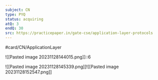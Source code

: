 ```yaml
---
subject: CN
type: PYQ
status: acquiring
atQ: 3
endQ: 30
src: https://practicepaper.in/gate-cse/application-layer-protocols
---
```

#card/CN/ApplicationLayer 

![[Pasted image 20231128144015.png]]::6 <!--SR:!2023-12-06,4,170-->

![[Pasted image 20231128145339.png]]![[Pasted image 20231128152547.png]]